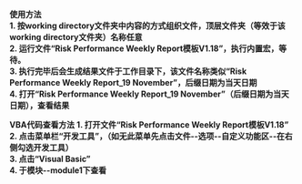 **使用方法**  
**1. 按working directory文件夹中内容的方式组织文件，顶层文件夹（等效于该working directory文件夹）名称任意**  
**2. 运行文件“Risk Performance Weekly Report模板V1.18”，执行内置宏，等待。**  
**3. 执行完毕后会生成结果文件于工作目录下，该文件名称类似“Risk Performance Weekly Report_19 November”，后缀日期为当天日期**  
**4. 打开“Risk Performance Weekly Report_19 November”（后缀日期为当天日期），查看结果**  

**VBA代码查看方法**
**1. 打开文件“Risk Performance Weekly Report模板V1.18”**  
**2. 点击菜单栏“开发工具”，（如无此菜单先点击文件--选项--自定义功能区--在右侧勾选开发工具）**  
**3. 点击“Visual Basic”**  
**4. 于模块--module1下查看**  

